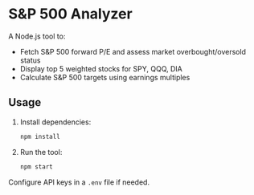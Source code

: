 # S&P 500 Analyzer

A Node.js tool to:
- Fetch S&P 500 forward P/E and assess market overbought/oversold status
- Display top 5 weighted stocks for SPY, QQQ, DIA
- Calculate S&P 500 targets using earnings multiples

## Usage

1. Install dependencies:
   ```bash
   npm install
   ```
2. Run the tool:
   ```bash
   npm start
   ```

Configure API keys in a `.env` file if needed.
